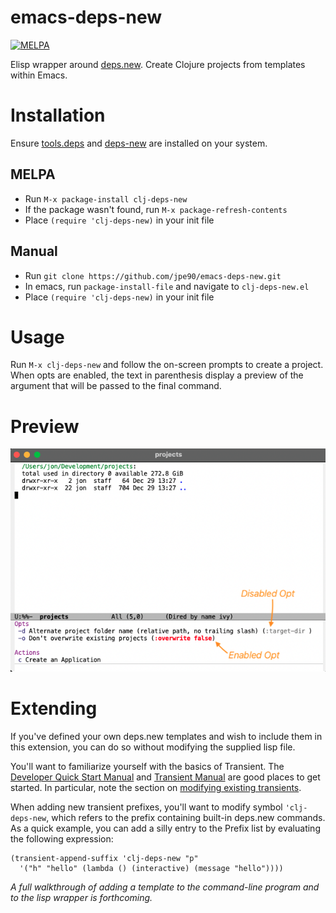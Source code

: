 # emacs-deps-new

[![MELPA](https://melpa.org/packages/clj-deps-new-badge.svg)](https://melpa.org/#/clj-deps-new)

Elisp wrapper around [deps.new](https://github.com/seancorfield/deps-new). Create Clojure projects from templates within Emacs.

# Installation

Ensure [tools.deps](https://github.com/clojure/tools.deps.alpha) and [deps-new](https://github.com/seancorfield/deps-new) are installed on your system.

## MELPA 

- Run `M-x package-install clj-deps-new`
- If the package wasn't found, run `M-x package-refresh-contents`
- Place `(require 'clj-deps-new)` in your init file

## Manual

- Run `git clone https://github.com/jpe90/emacs-deps-new.git`
- In emacs, run `package-install-file` and navigate to `clj-deps-new.el`
- Place `(require 'clj-deps-new)` in your init file


# Usage

Run `M-x clj-deps-new` and follow the on-screen prompts to create a project. 
When opts are enabled, the text in parenthesis display a preview of the argument that will be passed to the final command.


# Preview

![emacs-deps-new](screenshot.png)


# Extending

If you've defined your own deps.new templates and wish to include them in this extension, you can do so without modifying the supplied lisp file.

You'll want to familiarize yourself with the basics of Transient. The [Developer Quick Start Manual](https://github.com/magit/transient/wiki/Developer-Quick-Start-Guide) and [Transient Manual](https://magit.vc/manual/transient.html#Defining-New-Commands) are good places to get started. In particular, note the section on [modifying existing transients](https://magit.vc/manual/transient.html#Modifying-Existing-Transients). 

When adding new transient prefixes, you'll want to modify symbol `'clj-deps-new`, which refers to the prefix containing built-in deps.new commands. As a quick example, you can add a silly entry to the Prefix list by evaluating the following expression: 
```
(transient-append-suffix 'clj-deps-new "p"
  '("h" "hello" (lambda () (interactive) (message "hello"))))
```

*A full walkthrough of adding a template to the command-line program and to the lisp wrapper is forthcoming.*
